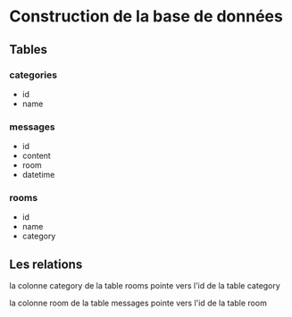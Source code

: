 # Construction de la base de données

## Tables

### categories

- id
- name

### messages

- id
- content
- room
- datetime

### rooms

- id
- name
- category


## Les relations

la colonne category de la table rooms pointe vers l'id de la table category

la colonne room de la table messages pointe vers l'id de la table room
